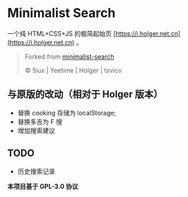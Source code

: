 # Minimalist Search

一个纯 HTML+CSS+JS 的极简起始页 [https://i.holger.net.cn](https://i.holger.net.cn) 。

> Forked from [minimalist-search](https://github.com/HolgerHuo/minimalist-search)
>
> ©️ 5iux | Yeetime | Holger | tsvico

## 与原版的改动（相对于 Holger 版本）

- 替换 cooking 存储为 localStorage;
- 替换多吉为 F 搜
- 增加搜索建议

## TODO

- 历史搜索记录

**本项目基于 GPL-3.0 协议**
